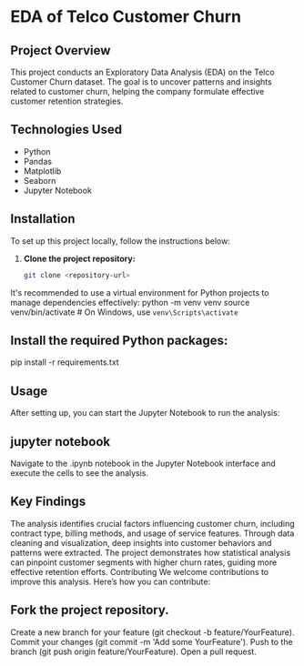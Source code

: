 # EDA of Telco Customer Churn

## Project Overview
This project conducts an Exploratory Data Analysis (EDA) on the Telco Customer Churn dataset. The goal is to uncover patterns and insights related to customer churn, helping the company formulate effective customer retention strategies.

## Technologies Used
- Python
- Pandas
- Matplotlib
- Seaborn
- Jupyter Notebook

## Installation
To set up this project locally, follow the instructions below:

1. **Clone the project repository:**
   ```bash
   git clone <repository-url>

It's recommended to use a virtual environment for Python projects to manage dependencies effectively:
python -m venv venv
source venv/bin/activate  # On Windows, use `venv\Scripts\activate`

## Install the required Python packages:
pip install -r requirements.txt

## Usage
After setting up, you can start the Jupyter Notebook to run the analysis:

## jupyter notebook
Navigate to the .ipynb notebook in the Jupyter Notebook interface and execute the cells to see the analysis.

## Key Findings
The analysis identifies crucial factors influencing customer churn, including contract type, billing methods, and usage of service features.
Through data cleaning and visualization, deep insights into customer behaviors and patterns were extracted.
The project demonstrates how statistical analysis can pinpoint customer segments with higher churn rates, guiding more effective retention efforts.
Contributing
We welcome contributions to improve this analysis. Here’s how you can contribute:

## Fork the project repository.
Create a new branch for your feature (git checkout -b feature/YourFeature).
Commit your changes (git commit -m 'Add some YourFeature').
Push to the branch (git push origin feature/YourFeature).
Open a pull request.
